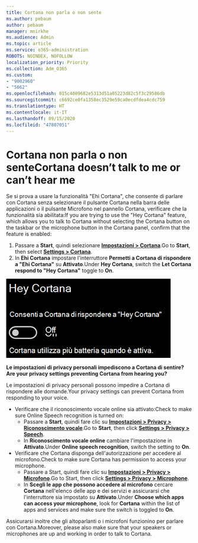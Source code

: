 ```yaml
---
title: Cortana non parla o non sente
ms.author: pebaum
author: pebaum
manager: mnirkhe
ms.audience: Admin
ms.topic: article
ms.service: o365-administration
ROBOTS: NOINDEX, NOFOLLOW
localization_priority: Priority
ms.collection: Adm_O365
ms.custom:
- "9002960"
- "5662"
ms.openlocfilehash: 015c4089682e5313d51a05223d82c5f3c29586db
ms.sourcegitcommit: c6692ce0fa1358ec3529e59ca0ecdfdea4cdc759
ms.translationtype: HT
ms.contentlocale: it-IT
ms.lasthandoff: 09/15/2020
ms.locfileid: "47807051"
---
```

# <a name="cortana-doesnt-talk-to-me-or-cant-hear-me"></a><span data-ttu-id="433f1-102">Cortana non parla o non sente</span><span class="sxs-lookup"><span data-stu-id="433f1-102">Cortana doesn’t talk to me or can’t hear me</span></span>

<span data-ttu-id="433f1-103">Se si prova a usare la funzionalità "Ehi Cortana", che consente di parlare con Cortana senza selezionare il pulsante Cortana nella barra delle applicazioni o il pulsante Microfono nel pannello Cortana, verificare che la funzionalità sia abilitata:</span><span class="sxs-lookup"><span data-stu-id="433f1-103">If you are trying to use the "Hey Cortana" feature, which allows you to talk to Cortana without selecting the Cortana button on the taskbar or the microphone button in the Cortana panel, confirm that the feature is enabled:</span></span>

1. <span data-ttu-id="433f1-104">Passare a **Start**, quindi selezionare **[Impostazioni > Cortana](ms-settings:cortana?activationSource=GetHelp)**.</span><span class="sxs-lookup"><span data-stu-id="433f1-104">Go to **Start**, then select **[Settings > Cortana](ms-settings:cortana?activationSource=GetHelp)**.</span></span>
2. <span data-ttu-id="433f1-105">In **Ehi Cortana** impostare l'interruttore **Permetti a Cortana di rispondere a "Ehi Cortana"** su **Attivato**.</span><span class="sxs-lookup"><span data-stu-id="433f1-105">Under **Hey Cortana**, switch the **Let Cortana respond to "Hey Cortana"** toggle to **On**.</span></span>

![Ehi Cortana](media/hey-cortana.png)

<span data-ttu-id="433f1-107">**Le impostazioni di privacy personali impediscono a Cortana di sentire?**</span><span class="sxs-lookup"><span data-stu-id="433f1-107">**Are your privacy settings preventing Cortana from hearing you?**</span></span>

<span data-ttu-id="433f1-108">Le impostazioni di privacy personali possono impedire a Cortana di rispondere alle domande.</span><span class="sxs-lookup"><span data-stu-id="433f1-108">Your privacy settings can prevent Cortana from responding to your voice.</span></span>
- <span data-ttu-id="433f1-109">Verificare che il riconoscimento vocale online sia attivato:</span><span class="sxs-lookup"><span data-stu-id="433f1-109">Check to make sure Online Speech recognition is turned on:</span></span>
    - <span data-ttu-id="433f1-110">Passare a **Start**, quindi fare clic su **[Impostazioni > Privacy > Riconoscimento vocale](ms-settings:privacy-speech?activationSource=GetHelp)**.</span><span class="sxs-lookup"><span data-stu-id="433f1-110">Go to **Start**, then click **[Settings > Privacy > Speech](ms-settings:privacy-speech?activationSource=GetHelp)**.</span></span>
    - <span data-ttu-id="433f1-111">In **Riconoscimento vocale online** cambiare l'impostazione in **Attivato**.</span><span class="sxs-lookup"><span data-stu-id="433f1-111">Under **Online speech recognition**, switch the setting to **On**.</span></span>
- <span data-ttu-id="433f1-112">Verificare che Cortana disponga dell'autorizzazione per accedere al microfono.</span><span class="sxs-lookup"><span data-stu-id="433f1-112">Check to make sure Cortana has permission to access your microphone.</span></span> 
    - <span data-ttu-id="433f1-113">Passare a Start, quindi fare clic su **[Impostazioni > Privacy > Microfono](ms-settings:privacy-microphone?activationSource=GetHelp)**.</span><span class="sxs-lookup"><span data-stu-id="433f1-113">Go to Start, then click **[Settings > Privacy > Microphone](ms-settings:privacy-microphone?activationSource=GetHelp)**.</span></span>
    - <span data-ttu-id="433f1-114">In **Scegli le app che possono accedere al microfono** cercare **Cortana** nell'elenco delle app e dei servizi e assicurarsi che l'interruttore sia impostato su **Attivato**.</span><span class="sxs-lookup"><span data-stu-id="433f1-114">Under **Choose which apps can access your microphone**, look for **Cortana** within the list of apps and services and make sure the switch is toggled to **On**.</span></span>

<span data-ttu-id="433f1-115">Assicurarsi inoltre che gli altoparlanti o i microfoni funzionino per parlare con Cortana.</span><span class="sxs-lookup"><span data-stu-id="433f1-115">Moreover, please also make sure that your speakers or microphones are up and working in order to talk to Cortana.</span></span>
